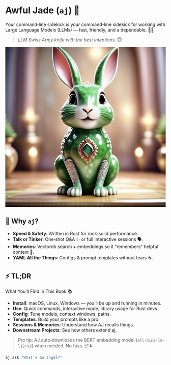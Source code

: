 # Awful Jade (`aj`) 🌲

Your command‑line sidekick is your command-line sidekick for working with Large Language Models (LLMs) — fast, friendly, and a dependable. 🦀💬

> _LLM Swiss Army knife with the best intentions._ 😇

![Awful Jade CLI tool logo](aj.jpeg)

## 🤔 Why `aj`?
- **Speed & Safety**: Written in Rust for rock‑solid performance.
- **Talk or Tinker**: One‑shot Q&A ✨ or full interactive sessions 🗣️.
- **Memories**: Vectordb search + embeddings so it “remembers” helpful context 🧠.
- **YAML All the Things**: Configs & prompt templates without tears ☕️.

## ⚡ TL;DR
What You’ll Find in This Book 📚
- **Install**: macOS, Linux, Windows — you’ll be up and running in minutes.
- **Use**: Quick commands, interactive mode, library usage for Rust devs.
- **Config**: Tune models, context windows, paths.
- **Templates**: Build your prompts like a pro.
- **Sessions & Memories**: Understand how AJ recalls things.
- **Downstream Projects**: See how others extend aj.

> Pro tip: AJ auto‑downloads the BERT embedding model (`all-mini-lm-l12-v2`) when needed. No fuss. 📦⬇️

```bash
aj ask "What's an angel?"
```